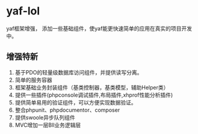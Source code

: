 # yaf-lol

yaf框架增强， 添加一些基础组件，使yaf能更快速简单的应用在真实的项目开发中。

## 增强特新
1. 基于PDO的轻量级数据库访问组件，并提供读写分离。
2. 简单的服务容器
3. 框架基础业务封装组件（基类控制器，基类模型，辅助Helper类）
4. 提供一些插件(phpconsole调试插件,布局插件,xhprof性能分析插件)
5. 提供简单易用的验证组件，可以方便实现数据验证。
6. 整合phpunit、phpdocumentor、composer
7. 提供swoole异步队列组件
8. MVC增加一层Bll业务逻辑层


